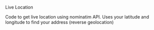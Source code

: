 Live Location

Code to get live location using nominatim API.
Uses your latitude and longitude to find your address (reverse geolocation)
